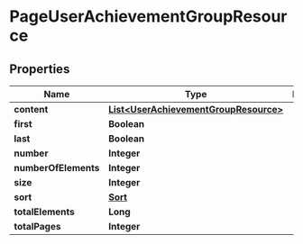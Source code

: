 
# PageUserAchievementGroupResource

## Properties
Name | Type | Description | Notes
------------ | ------------- | ------------- | -------------
**content** | [**List&lt;UserAchievementGroupResource&gt;**](UserAchievementGroupResource.md) |  |  [optional]
**first** | **Boolean** |  |  [optional]
**last** | **Boolean** |  |  [optional]
**number** | **Integer** |  |  [optional]
**numberOfElements** | **Integer** |  |  [optional]
**size** | **Integer** |  |  [optional]
**sort** | [**Sort**](Sort.md) |  |  [optional]
**totalElements** | **Long** |  |  [optional]
**totalPages** | **Integer** |  |  [optional]




